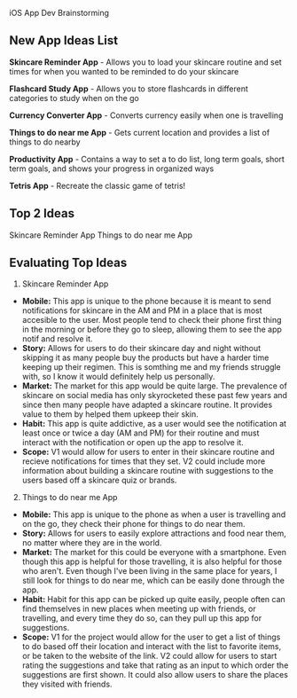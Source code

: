 iOS App Dev Brainstorming 


## New App Ideas List
**Skincare Reminder App** - Allows you to load your skincare routine and set times for when you wanted to be reminded to do your skincare

**Flashcard Study App** - Allows you to store flashcards in different categories to study when on the go

**Currency Converter App** - Converts currency easily when one is travelling

**Things to do near me App** - Gets current location and provides a list of things to do nearby

**Productivity App** - Contains a way to set a to do list, long term goals, short term goals, and shows your progress in organized ways

**Tetris App** - Recreate the classic game of tetris!


## Top 2 Ideas
Skincare Reminder App
Things to do near me App


## Evaluating Top Ideas
1. Skincare Reminder App
- **Mobile:** This app is unique to the phone because it is meant to send notifications for skincare in the AM and PM in a place that is most accesible to the user. Most people tend to check their phone first thing in the morning or before they go to sleep, allowing them to see the app notif and resolve it.
- **Story:** Allows for users to do their skincare day and night without skipping it as many people buy the products but have a harder time keeping up their regimen. This is somthing me and my friends struggle with, so I know it would definitely help us personally.
- **Market:** The market for this app would be quite large. The prevalence of skincare on social media has only skyrocketed these past few years and since then many people have adapted a skincare routine. It provides value to them by helped them upkeep their skin.
- **Habit:** This app is quite addictive, as a user would see the notification at least once or twice a day (AM and PM) for their routine and must interact with the notification or open up the app to resolve it.
- **Scope:** V1 would allow for users to enter in their skincare routine and recieve notifications for times that they set. V2 could include more information about building a skincare routine with suggestions to the users based off a skincare quiz or brands. 

2. Things to do near me App
- **Mobile:** This app is unique to the phone as when a user is travelling and on the go, they check their phone for things to do near them.
- **Story:** Allows for users to easily explore attractions and food near them, no matter where they are in the world.
- **Market:** The market for this could be everyone with a smartphone. Even though this app is helpful for those travelling, it is also helpful for those who aren't. Even though I've been living in the same place for years, I still look for things to do near me, which can be easily done through the app.
- **Habit:** Habit for this app can be picked up quite easily, people often can find themselves in new places when meeting up with friends, or travelling, and every time they do so, can they pull up this app for suggestions. 
- **Scope:** V1 for the project would allow for the user to get a list of things to do based off their location and interact with the list to favorite items, or be taken to the website of the link. V2 could allow for users to start rating the suggestions and take that rating as an input to which order the suggestions are first shown. It could also allow users to share the places they visited with friends. 
